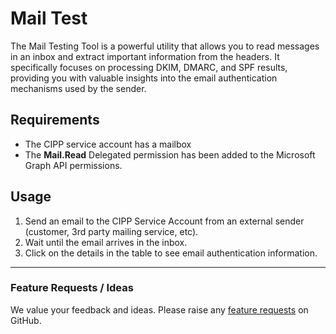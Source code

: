 # Mail Test

The Mail Testing Tool is a powerful utility that allows you to read messages in an inbox and extract important information from the headers. It specifically focuses on processing DKIM, DMARC, and SPF results, providing you with valuable insights into the email authentication mechanisms used by the sender.

## Requirements

* The CIPP service account has a mailbox
* The **Mail.Read** Delegated permission has been added to the Microsoft Graph API permissions.

## Usage

1. Send an email to the CIPP Service Account from an external sender (customer, 3rd party mailing service, etc).
2. Wait until the email arrives in the inbox.
3. Click on the details in the table to see email authentication information.

***

### Feature Requests / Ideas

We value your feedback and ideas. Please raise any [feature requests](https://github.com/KelvinTegelaar/CIPP/issues/new?assignees=\&labels=enhancement%2Cno-priority\&projects=\&template=feature.yml\&title=%5BFeature+Request%5D%3A+) on GitHub.

